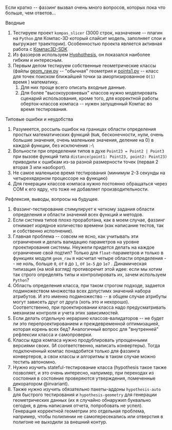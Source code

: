 Если кратко -- фаззинг вызвал очень много вопросов, которых пока что больше, чем ответов...

Вводные
1. Тестируем проект `kompas_slicer` (3000 строк, назначение -- плагин на `Python` для Компас-3D который слайсит модель, заполняет слои и выгружает траектории). Особенностью проекта является активная работа с [Компас3D-SDK](https://help.ascon.ru/KOMPAS_SDK/22/ru-RU/index.html) 
2. Из фаззеров используем [Hyphothesis](https://hypothesis.readthedocs.io/en/latest/), он показался наиболее гибким и интересным.
3.  Первым делом тестируем собственные геометрические классы (файлы [geom_raw.py](geom_raw.py) -- "обычная" геометрия и [points1.py](points1.py) -- класс для точек поиском ближайшей точки за амортизированное `О(1)` время ) математику. 
	1. Для них проще всего описать входные данные.
	2. Для более "высокоуровневых" классов нужно моделировать сценарий использования, кроме того, для корректной работы оберток-классов компаса -- нужен запущенный Компас во время тестирования. 

Типовые ошибки и неудобства
1. Разумеется, россыпь ошибок на границах области определения простых математических функций (`NaN`, бесконечности, нули, очень большие значения, очень маленькие значения, деление на 0) в каждой функции, без исключения :-\
2. Вольности при определении типов в духе `Point23 = Point2 | Point3` при вызове функций типа `distance(point1: Point23, point2: Point23)` приводили к ошибкам из-за разной размерности точек (первая 2 вторая 3 или наоборот).
3. Не самое маленькое время тестирования (минимум 2-3 секунды на четырехядерном процессоре на функцию)
4. Для генерации классов компаса нужно постоянно обращаться через COM к его ядру, что тоже не добавляет производительности.

Рефлексия, выводы, вопросы на будущее. 
1. Фаззинг-тестирование стимулирует к четкому задания области определения и области значений всех функций и методов.
2. Если система типов плохо проработана, как в моем случае, фаззинг отнимает изрядное количество времени (как написание тестов, так и собственно исполнение).
3. Главная проблема -- совсем не ясно, как учитывать эти ограничения и делать валидацию параметров на уровне проектирования системы. Неужели придется делать на каждое ограничение свой подтип? Только для `float`-параметров и только в  функциях модуля `geom_raw` я насчитал четыре области определения -- не ноль, больше `0`, от `0` до `1`, от `1e-5` до `1e7` .  Динамическая типизация (на мой взгляд) противоречит этой идее: если мы хотим так строго определять типы и контролировать их, зачем используем `Python`?
4. Область определения класса, при таком строгом подходе, задается подмножеством множества всех допустимх значений набора атрибутов. И это именно подмножество -- в общем случае атрибуты могут зависеть друг от друга (хоть это и нехорошо). Соответственно, при проектировании класса надо предусматривать механизм контроля и учета этих зависимостей.
5. Если  делать отдельную иерархию классов-валидаторов -- не будет ли это перепроектированием и преждевременной оптимизацией, которая корень всех бед? Аналогичный вопрос для "внутренней" рефлексии класса и самопроверки.
6. Классы ядра компаса нужно продублировать упрощенными версиями своих. (И соответственно, написать конвертеры). Тогда подключенный компас понадобится только для фаззинга конвертеров, а свои классы и алгоритмы в таком случае можно тестить автономно.
7. Нужно изучить stateful-тестирование класса (hypothesis такое также позволяет, и это очень интересно, например, при переходах из состояния в состояние проверяются утверждения, помеченные декоратором @invariant).
8. Также нужно изучить обязательно пакеты-аддоны `hypothesis-auto` для быстрого тестирования и `hypothesis-geometry` для генерации геометрических данных (их я случайно обнаружил буквально сегодня, в день написания отчета, попробовать не успел). Генерация корректной геометрии это отдельная проблема, например, чтобы полилинии не самопересекались или отверстия в полигоне не выходили за внешний контур.
